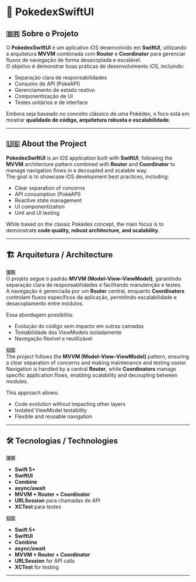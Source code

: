 # 📱 PokedexSwiftUI

## 🇧🇷 Sobre o Projeto
O **PokedexSwiftUI** é um aplicativo iOS desenvolvido em **SwiftUI**, utilizando a arquitetura **MVVM** combinada com **Router** e **Coordinator** para gerenciar fluxos de navegação de forma desacoplada e escalável.  
O objetivo é demonstrar boas práticas de desenvolvimento iOS, incluindo:
- Separação clara de responsabilidades
- Consumo de API (PokéAPI)
- Gerenciamento de estado reativo
- Componentização de UI
- Testes unitários e de interface

Embora seja baseado no conceito clássico de uma Pokédex, o foco está em mostrar **qualidade de código, arquitetura robusta e escalabilidade**.

---

## 🇺🇸 About the Project
**PokedexSwiftUI** is an iOS application built with **SwiftUI**, following the **MVVM** architecture pattern combined with **Router** and **Coordinator** to manage navigation flows in a decoupled and scalable way.  
The goal is to showcase iOS development best practices, including:
- Clear separation of concerns
- API consumption (PokéAPI)
- Reactive state management
- UI componentization
- Unit and UI testing

While based on the classic Pokédex concept, the main focus is to demonstrate **code quality, robust architecture, and scalability**.

---

## 🏗 Arquitetura / Architecture

**🇧🇷**  
O projeto segue o padrão **MVVM (Model–View–ViewModel)**, garantindo separação clara de responsabilidades e facilitando manutenção e testes.  
A navegação é gerenciada por um **Router** central, enquanto **Coordinators** controlam fluxos específicos da aplicação, permitindo escalabilidade e desacoplamento entre módulos.  

Essa abordagem possibilita:  
- Evolução do código sem impacto em outras camadas  
- Testabilidade dos ViewModels isoladamente  
- Navegação flexível e reutilizável  

**🇺🇸**  
The project follows the **MVVM (Model–View–ViewModel)** pattern, ensuring a clear separation of concerns and making maintenance and testing easier.  
Navigation is handled by a central **Router**, while **Coordinators** manage specific application flows, enabling scalability and decoupling between modules.  

This approach allows:  
- Code evolution without impacting other layers  
- Isolated ViewModel testability  
- Flexible and reusable navigation

---

## 🛠 Tecnologias / Technologies

**🇧🇷**  
- **Swift 5+**  
- **SwiftUI**  
- **Combine**  
- **async/await**  
- **MVVM + Router + Coordinator**  
- **URLSession** para chamadas de API  
- **XCTest** para testes  

**🇺🇸**  
- **Swift 5+**  
- **SwiftUI**  
- **Combine**  
- **async/await**  
- **MVVM + Router + Coordinator**  
- **URLSession** for API calls  
- **XCTest** for testing  

---

